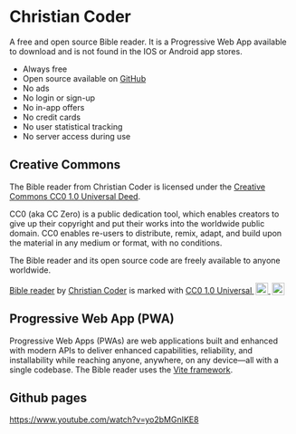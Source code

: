 # Christian Coder

A free and open source Bible reader. It is a Progressive Web App available to download and is not found in the IOS or Android app stores.

- Always free
- Open source available on [GitHub](https://github.com/christian-coder-org/bible)
- No ads
- No login or sign-up
- No in-app offers
- No credit cards
- No user statistical tracking
- No server access during use

## Creative Commons

The Bible reader from Christian Coder is licensed under the [Creative Commons CC0 1.0 Universal Deed](https://creativecommons.org/publicdomain/zero/1.0).

CC0 (aka CC Zero) is a public dedication tool, which enables creators to give up their copyright and put their works into the worldwide public domain. CC0 enables re-users to distribute, remix, adapt, and build upon the material in any medium or format, with no conditions.

The Bible reader and its open source code are freely available to anyone worldwide.

<p xmlns:cc="http://creativecommons.org/ns#" xmlns:dct="http://purl.org/dc/terms/"><a property="dct:title" rel="cc:attributionURL" href="https://github.com/christian-coder-org/bible">Bible reader</a> by <a rel="cc:attributionURL dct:creator" property="cc:attributionName" href="https://github.com/christian-coder-org/bible">Christian Coder</a> is marked with <a href="https://creativecommons.org/publicdomain/zero/1.0/?ref=chooser-v1" target="_blank" rel="license noopener noreferrer" style="display:inline-block;">CC0 1.0 Universal <img style="height:22px!important;margin-left:3px;vertical-align:text-bottom;" src="https://mirrors.creativecommons.org/presskit/icons/cc.svg?ref=chooser-v1" alt=""> <img style="height:22px!important;margin-left:3px;vertical-align:text-bottom;" src="https://mirrors.creativecommons.org/presskit/icons/zero.svg?ref=chooser-v1" alt=""></a></p>

## Progressive Web App (PWA)

Progressive Web Apps (PWAs) are web applications built and enhanced with modern APIs to deliver enhanced capabilities, reliability, and installability while reaching anyone, anywhere, on any device—all with a single codebase. The Bible reader uses the [Vite framework](https://vite-pwa-org.netlify.app/guide/).

## Github pages

https://www.youtube.com/watch?v=yo2bMGnIKE8
